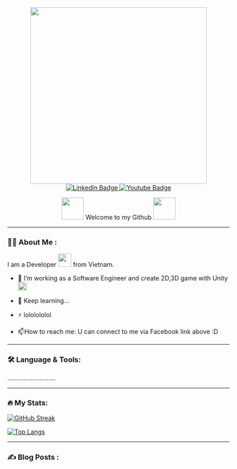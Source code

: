 

<!--
**hungblqn/hungblqn** is a ✨ _special_ ✨ repository because its `README.md` (this file) appears on your GitHub profile.

Here are some ideas to get you started:

- 🔭 I’m currently working on ...
- 🌱 I’m currently learning ...
- 👯 I’m looking to collaborate on ...
- 🤔 I’m looking for help with ...
- 💬 Ask me about ...
- 📫 How to reach me: ...
- 😄 Pronouns: ...
- ⚡ Fun fact: ...
-->

<div id="header" align="center">
  <img src="https://cdn.dribbble.com/users/1292677/screenshots/6139167/media/fcf7fd0c619bb87706533079240915f3.gif" width="400"/>
</div>
<div id="badges" align="center">
  <a href="https://www.facebook.com/hungbIqn/" target="_blank">
    <img src="https://img.shields.io/badge/Facebook-blue?style=for-the-badge&logo=facebook&logoColor=white" alt="LinkedIn Badge"/>
  </a>
  <a href="https://www.youtube.com/channel/UC4D5GJ43_lrA-asGZSsafCA" target="_blank">
    <img src="https://img.shields.io/badge/YouTube-red?style=for-the-badge&logo=youtube&logoColor=white" alt="Youtube Badge"/>
  </a>
</div>
<div align="center">
  <p>
    <img  src="https://media1.giphy.com/media/c1CLe6VoaMviQz0s6z/giphy.gif?cid=790b7611fc7008cbc05df1f423caad969d5fff47ab727204&rid=giphy.gif&ct=g" width="50"/>
    Welcome to my Github
    <img src="https://media1.giphy.com/media/c1CLe6VoaMviQz0s6z/giphy.gif?cid=790b7611fc7008cbc05df1f423caad969d5fff47ab727204&rid=giphy.gif&ct=g" width="50"/>
  </p>
</div>
<hr>

### 👨‍💻 About Me :
I am a Developer <img src="https://media.giphy.com/media/WUlplcMpOCEmTGBtBW/giphy.gif" width="30"> from Vietnam.
<!--- :telescope: I’m working as a Software Engineer and create 2D,3D game with Unity <img src="https://cdn-icons-png.flaticon.com/512/5969/5969294.png" width="20">-->
- :telescope: I’m working as a Software Engineer and create 2D,3D game with Unity <img src="https://cdn-icons-png.flaticon.com/512/5969/5969294.png" width="20">

- :seedling: Keep learning...

- :zap: lololololol

- :mailbox:How to reach me: U can connect to me via Facebook link above :D
<hr>

### 🛠️ Language & Tools:
...........................

<hr>

### 🔥 My Stats:

[![GitHub Streak](http://github-readme-streak-stats.herokuapp.com?user=hungblqn&theme=dark&background=000000)](https://git.io/streak-stats)

[![Top Langs](https://github-readme-stats.vercel.app/api/top-langs/?username=hungblqn&layout=compact&theme=vision-friendly-dark)](https://github.com/anuraghazra/github-readme-stats)
<hr>

### :writing_hand: Blog Posts :
<!-- BLOG-POST-LIST:START -->
<!-- BLOG-POST-LIST:END -->

